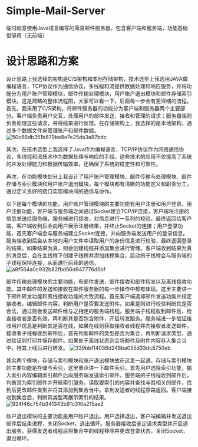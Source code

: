 # Simple-Mail-Server
临时起意使用Java语言编写的简易邮件服务器，包含客户端和服务端，功能基础但够用（无前端）

# 设计思路和方案
设计思路上我选择的架构是C/S架构和本地存储架构，技术选型上我选用JAVA做编程语言，TCP协议作为通信协议，多线程和流提供数据处理和响应服务，并将功能分为用户账户管理模块，邮件传输处理模块，用户账户退出模块和邮件存储索引模块。这是简略的整体流程图，大家可以看一下，后面每一步会有更详细的流程。首先，我采用了C/S架构，将邮件服务器的功能分为客户端和服务器两个主要部分。客户端负责用户交互，处理用户的邮件发送、接收和管理的请求；服务器端则负责处理这些请求，并将结果进行反馈。在存储架构上，我选择的是本地架构，通过多个数据文件来管理账户和邮件数据。
![50c66db351b879be8e7e25da3a87bdc](https://github.com/user-attachments/assets/d363b06a-4ebc-45e9-bc8f-517353f21022)


其次，在技术选型上我选择了Java作为编程语言，TCP/IP协议作为网络通信协议，多线程和流技术作为数据处理与响应的手段。这些技术的应用不仅提高了系统的并发处理能力和数据传输效率，还确保了系统的稳定性和可靠性。

再次，在功能模块划分上我设计了用户账户管理模块、邮件传输与处理模块、邮件存储与索引模块和用户账户退出模块。每个模块都有清晰的功能定义和职责分工，通过定义良好的接口实现模块间的通信与协作。

以下是每个模块的功能，用户账户管理模块的主要功能有用户注册和用户登录。用户注册功能，客户端与服务端之间通过Socket建立TCP/IP连接，客户端将注册的信息发送给服务端，服务端进行接收，对信息进行一系列的校验，最终返回给客户端，客户端收到后会向用户展示注册结果，并终止Socket的连接；用户登录功能，首先客户端会与服务端建立Socket连接，并向服务端发送用户的登录信息。服务端收到后会从本地的用户文件中读取用户的身份信息进行校验，最终返回登录的结果。如果结果为真，则会创建线程并添加集合进行管理。客户端收到结果为真的消息后，会在主线程下创建子线程并添加线程集合，启动的子线程会与服务端的子线程保持连接，从而进行后续的通信。
![a8f564a0c932b82fbd66d847776d5bf](https://github.com/user-attachments/assets/d708ef94-f64a-4b4a-8ab8-8f8632d34ead)

邮件传输处理模块的主要功能，有邮件发送，邮件接收和邮件转发以及离线接收功能。其中邮件的发送和接收在邮件服务器的每一步操作中都有体现。这里主要讲一下邮件转发功能和离线接收功能的大致流程。首先客户端选择邮件发送功能并指定接收者，编辑邮件内容，判断用户是否要发送附件。如果是则进行校验判断其是否合法，通过则会发送邮件给与之相连的服务端线程。服务端子线程收到邮件后，检查接收者是否有效，再判断其是否包含附件，开启转发服务。服务端进一步验证接收用户信息是判断其是否在线，如果在线则获取接收者线程并向接收者发送邮件。接收者子线程收到邮件后，首先判断邮件的类型是否为集合，再判断请求类型，通过验证则打印并保存邮件。如果处于离线状态则会将邮件及附件内容存入集合当中，待其上线后进行转发。
![339bbf14036d248ba055d33dc8750eb](https://github.com/user-attachments/assets/063c0cfa-bb2b-4279-854b-5d26ffddfe5d)


其余两个模块，存储与索引模块和账户退出模块放在这里一起说。存储与索引模块的主要功能是存储与索引，这里重点讲一下邮件索引。首先用户选择索引功能，输入索引内容编辑索引邮件后向服务端发送索引邮件。服务端的子线程收到邮件后，判断其为索引邮件并开启索引服务。读取要索引的内容并查找与其相关的邮件，找到后更改邮件类型并将其添加到集合当中。拿到发送者的线程原路返回。客户端接收到集合后，判断其类型再展示索引的结果。
![924f46c754b341343b91c310a215ae2](https://github.com/user-attachments/assets/f11f8f05-61ec-4f39-860a-10c092805418)


账户退出模块的主要功能是用户账户退出。用户选择退出，客户端编辑并发送退出邮件后结束进程，关闭Socket，退出循环。服务器接收后鉴定请求类型并开启退出服务。获得发送者线程后将集合中的线程移除并更改登录状态，关闭Socket，退出循环。
